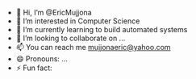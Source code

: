 - 👋 Hi, I’m @EricMujjona
- 👀 I’m interested in Computer Science 
- 🌱 I’m currently learning to build automated systems 
- 💞️ I’m looking to collaborate on ...
- 📫 You can reach me mujjonaeric@yahoo.com
- 😄 Pronouns: ...
- ⚡ Fun fact: 

<!---
EricMujjona/EricMujjona is a ✨ special ✨ repository because its `README.md` (this file) appears on your GitHub profile.
You can click the Preview link to take a look at your changes.
--->
